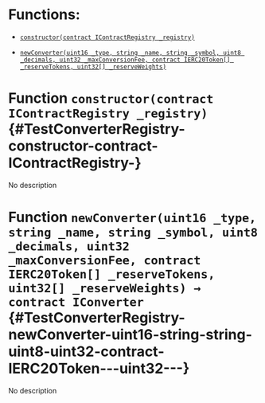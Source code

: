 # Functions:

- [`constructor(contract IContractRegistry _registry)`](#TestConverterRegistry-constructor-contract-IContractRegistry-)

- [`newConverter(uint16 _type, string _name, string _symbol, uint8 _decimals, uint32 _maxConversionFee, contract IERC20Token[] _reserveTokens, uint32[] _reserveWeights)`](#TestConverterRegistry-newConverter-uint16-string-string-uint8-uint32-contract-IERC20Token---uint32---)

# Function `constructor(contract IContractRegistry _registry)` {#TestConverterRegistry-constructor-contract-IContractRegistry-}

No description

# Function `newConverter(uint16 _type, string _name, string _symbol, uint8 _decimals, uint32 _maxConversionFee, contract IERC20Token[] _reserveTokens, uint32[] _reserveWeights) → contract IConverter` {#TestConverterRegistry-newConverter-uint16-string-string-uint8-uint32-contract-IERC20Token---uint32---}

No description
